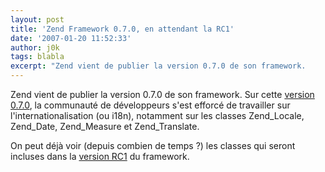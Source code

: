```yaml
---
layout: post
title: 'Zend Framework 0.7.0, en attendant la RC1'
date: '2007-01-20 11:52:33'
author: j0k
tags: blabla
excerpt: "Zend vient de publier la version 0.7.0 de son framework.     \nSur cette [version 0.7.0](http://devzone.zend.com/node/view/id/1592), la communauté de développeurs s'est efforcé de travailler sur l'internationalisation (ou i18n), notamment sur les classes Zend_Locale, Zend_Date, Zend_Measure et Zend_Translate.  \n  \nOn peut déjà voir (depuis      …"
---
```


Zend vient de publier la version 0.7.0 de son framework.
Sur cette [version 0.7.0](http://devzone.zend.com/node/view/id/1592), la communauté de développeurs s'est efforcé de travailler sur l'internationalisation (ou i18n), notamment sur les classes Zend_Locale, Zend_Date, Zend_Measure et Zend_Translate.

On peut déjà voir (depuis combien de temps ?) les classes qui seront incluses dans la [version RC1](http://framework.zend.com/roadmap/components/) du framework.
